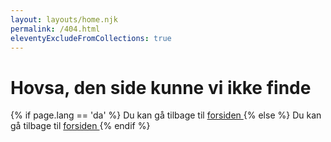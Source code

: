```yaml
---
layout: layouts/home.njk
permalink: /404.html
eleventyExcludeFromCollections: true
---
```


# Hovsa, den side kunne vi ikke finde
{% if page.lang == 'da' %}
Du kan gå tilbage til <a href="/"> forsiden </a>
{% else %}
Du kan gå tilbage til <a href="/{{page.lang}}/"> forsiden </a>
{% endif %}